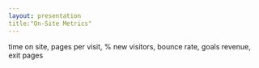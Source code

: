 ```yaml
---
layout: presentation
title:"On-Site Metrics"
---
```


time on site, pages per visit, % new visitors, bounce rate, goals revenue, exit pages
